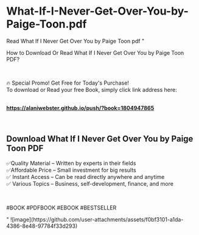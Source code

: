 # What-If-I-Never-Get-Over-You-by-Paige-Toon.pdf
Read What If I Never Get Over You by Paige Toon pdf
"<p>How to Download Or Read What If I Never Get Over You by Paige Toon PDF?</p>
<p>&nbsp;</p>
<p>&#128293;  Special Promo! Get Free for Today's Purchase!<br />To download or Read your free Book, simply click link address here:&nbsp;<br />&nbsp;</p>
<p><a href=""https://alaniwebster.github.io/push/?book=1804947865""><strong>https://alaniwebster.github.io/push/?book=1804947865</strong></a></p>
<p>&nbsp;</p>
<h2>Download What If I Never Get Over You by Paige Toon PDF</h2>
<p>&#x2705;Quality Material &ndash; Written by experts in their fields<br />&#x2705;Affordable Price &ndash; Small investment for big results<br />&#x2705; Instant Access &ndash; Can be read directly anywhere and anytime<br />&#x2705; Various Topics &ndash; Business, self-development, finance, and more</p>
<p>&nbsp;</p>
<p>#BOOK #PDFBOOK #EBOOK #BESTSELLER</p>
"
![image](https://github.com/user-attachments/assets/f0bf3101-a1da-4386-8e48-97784f33d293)
